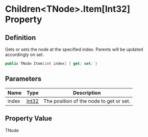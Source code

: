 # Children&lt;TNode&gt;.Item[Int32] Property
## Definition

Gets or sets the node at the specified index. Parents will be updated accordingly on set.

```c#
public TNode Item[int index] { get; set; }
```

## Parameters

| Name | Type | Description |
| ---- | ---- | ----------- |
| index | [Int32](https://learn.microsoft.com/en-gb/dotnet/api/System.Int32) | The position of the node to get or set. |

## Property Value

TNode
